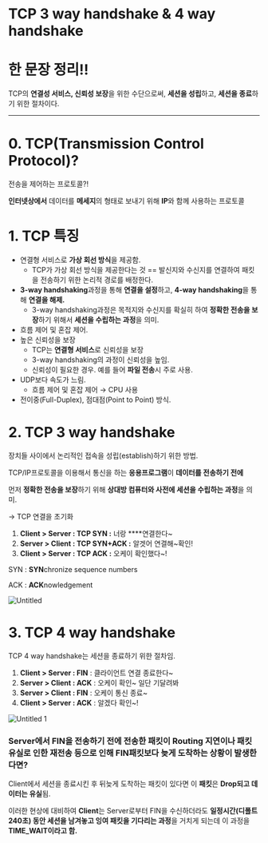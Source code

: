 # TCP 3 way handshake & 4 way handshake

# 한 문장 정리‼️

TCP의 **연결성 서비스, 신뢰성 보장**을 위한 수단으로써, **세션을 성립**하고, **세션을 종료**하기 위한 절차이다.

---

# 0. TCP(Transmission Control Protocol)?

전송을 제어하는 프로토콜?!

**인터넷상에서** 데이터를 **메세지**의 형태로 보내기 위해 **IP**와 함께 사용하는 프로토콜

# 1. TCP 특징

- 연결형 서비스로 **가상 회선 방식**을 제공함.
    - TCP가 가상 회선 방식을 제공한다는 것 ==  발신지와 수신지를 연결하여 패킷을 전송하기 위한 논리적 경로를 배정한다.
- **3-way handshaking**과정을 통해 **연결을 설정**하고, **4-way handshaking**을 통해 **연결을 해제.**
    - 3-way handshaking과정은 목적지와 수신지를 확실히 하여 **정확한 전송을 보장**하기 위해서 **세션을 수립하는 과정**을 의미.
- 흐름 제어 및 혼잡 제어.
- 높은 신뢰성을 보장
    - TCP는 **연결형 서비스**로 신뢰성을 보장
    - 3-way handshaking의 과정이 신뢰성을 높임.
    - 신뢰성이 필요한 경우. 예를 들어 **파일 전송**시 주로 사용.
- UDP보다 속도가 느림.
    - 흐름 제어 및 혼잡 제어 → CPU 사용
- 전이중(Full-Duplex), 점대점(Point to Point) 방식.

# 2. TCP 3 way handshake

장치들 사이에서 논리적인 접속을 성립(establish)하기 위한 방법.

TCP/IP프로토콜을 이용해서 통신을 하는 **응용프로그램**이 **데이터를 전송하기 전에**

먼저 **정확한 전송을 보장**하기 위해 **상대방 컴퓨터와 사전에 세션을 수립하는 과정**을 의미.

→ TCP 연결을 초기화 

1. **Client > Server : TCP SYN  :** 너랑 ****연결한다~
2. **Server > Client : TCP SYN+ACK :** 알겟어 연결해~확인!
3. **Client > Server : TCP ACK :** 오케이 확인했다~!

SYN : **SYN**chronize sequence numbers

ACK : **ACK**nowledgement

![Untitled](https://user-images.githubusercontent.com/42290273/116803761-65989380-ab55-11eb-956e-86e715252c5b.png)

# 3. TCP 4 way handshake

TCP 4 way handshake는 세션을 종료하기 위한 절차임.

1. **Client > Server : FIN**  : 클라이언트 연결 종료한다~
2. **Server > Client : ACK** : 오케이 확인~ 일단 기달려봐 
3. **Server > Client : FIN** : 오케이 통신 종료~
4. **Client > Server : ACK** : 알겠다 확인~!

![Untitled 1](https://user-images.githubusercontent.com/42290273/116803760-64fffd00-ab55-11eb-9bfe-837d9fec6727.png)


### Server에서 FIN을 전송하기 전에 전송한 패킷이 Routing 지연이나 패킷 유실로 인한 재전송 등으로 인해 FIN패킷보다 늦게 도착하는 상황이 발생한다면?

Client에서 세션을 종료시킨 후 뒤늦게 도착하는 패킷이 있다면 이 **패킷**은 **Drop되고 데이터는 유실**됨.

이러한 현상에 대비하여 **Client**는 Server로부터 FIN을 수신하더라도 **일정시간(디폴트 240초) 동안 세션을 남겨놓고 잉여 패킷을 기다리는 과정**을 거치게 되는데 이 과정을 **TIME_WAIT이라고 함.**
